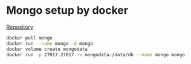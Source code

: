 # Mongo setup by docker

[Repository](https://hub.docker.com/_/mongo)

```bash
docker pull mongo
docker run --name mongo -d mongo
docker volume create mongodata
docker run -p 27017:27017 -v mongodata:/data/db --name mongo mongo
```